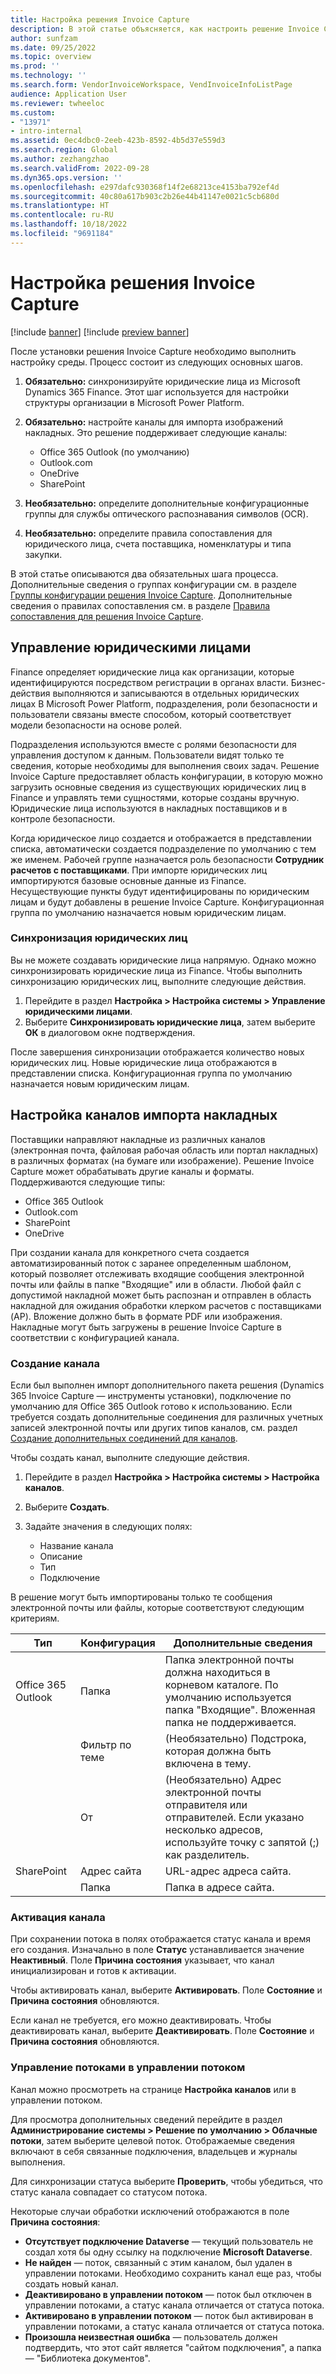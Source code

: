 ```yaml
---
title: Настройка решения Invoice Capture
description: В этой статье объясняется, как настроить решение Invoice Capture.
author: sunfzam
ms.date: 09/25/2022
ms.topic: overview
ms.prod: ''
ms.technology: ''
ms.search.form: VendorInvoiceWorkspace, VendInvoiceInfoListPage
audience: Application User
ms.reviewer: twheeloc
ms.custom:
- "13971"
- intro-internal
ms.assetid: 0ec4dbc0-2eeb-423b-8592-4b5d37e559d3
ms.search.region: Global
ms.author: zezhangzhao
ms.search.validFrom: 2022-09-28
ms.dyn365.ops.version: ''
ms.openlocfilehash: e297dafc930368f14f2e68213ce4153ba792ef4d
ms.sourcegitcommit: 40c80a617b903c2b26e44b41147e0021c5cb680d
ms.translationtype: HT
ms.contentlocale: ru-RU
ms.lasthandoff: 10/18/2022
ms.locfileid: "9691184"
---
```

# <a name="configure-the-invoice-capture-solution"></a>Настройка решения Invoice Capture

[!include [banner](../includes/banner.md)]
[!include [preview banner](../includes/preview-banner.md)]

После установки решения Invoice Capture необходимо выполнить настройку среды. Процесс состоит из следующих основных шагов.

1. **Обязательно:** синхронизируйте юридические лица из Microsoft Dynamics 365 Finance. Этот шаг используется для настройки структуры организации в Microsoft Power Platform.
2. **Обязательно:** настройте каналы для импорта изображений накладных. Это решение поддерживает следующие каналы:

    - Office 365 Outlook (по умолчанию)
    - Outlook.com
    - OneDrive
    - SharePoint

3. **Необязательно:** определите дополнительные конфигурационные группы для службы оптического распознавания символов (OCR).
4. **Необязательно:** определите правила сопоставления для юридического лица, счета поставщика, номенклатуры и типа закупки.

В этой статье описываются два обязательных шага процесса. Дополнительные сведения о группах конфигурации см. в разделе [Группы конфигурации решения Invoice Capture](invoice-capture-config-group.md). Дополнительные сведения о правилах сопоставления см. в разделе [Правила сопоставления для решения Invoice Capture](invoice-capture-mapping-rules.md).

## <a name="manage-legal-entities"></a>Управление юридическими лицами

Finance определяет юридические лица как организации, которые идентифицируются посредством регистрации в органах власти. Бизнес-действия выполняются и записываются в отдельных юридических лицах В Microsoft Power Platform, подразделения, роли безопасности и пользователи связаны вместе способом, который соответствует модели безопасности на основе ролей.

Подразделения используются вместе с ролями безопасности для управления доступом к данным. Пользователи видят только те сведения, которые необходимы для выполнения своих задач. Решение Invoice Capture предоставляет область конфигурации, в которую можно загрузить основные сведения из существующих юридических лиц в Finance и управлять теми сущностями, которые созданы вручную. Юридические лица используются в накладных поставщиков и в контроле безопасности.

Когда юридическое лицо создается и отображается в представлении списка, автоматически создается подразделение по умолчанию с тем же именем. Рабочей группе назначается роль безопасности **Сотрудник расчетов с поставщиками**. При импорте юридических лиц импортируются базовые основные данные из Finance. Несуществующие пункты будут идентифицированы по юридическим лицам и будут добавлены в решение Invoice Capture. Конфигурационная группа по умолчанию назначается новым юридическим лицам.

### <a name="sync-legal-entities"></a>Синхронизация юридических лиц

Вы не можете создавать юридические лица напрямую. Однако можно синхронизировать юридические лица из Finance. Чтобы выполнить синхронизацию юридических лиц, выполните следующие действия.

1. Перейдите в раздел **Настройка \> Настройка системы \> Управление юридическими лицами**.
2. Выберите **Синхронизировать юридические лица**, затем выберите **ОК** в диалоговом окне подтверждения.

После завершения синхронизации отображается количество новых юридических лиц. Новые юридические лица отображаются в представлении списка. Конфигурационная группа по умолчанию назначается новым юридическим лицам.

## <a name="configure-invoice-import-channels"></a>Настройка каналов импорта накладных

Поставщики направляют накладные из различных каналов (электронная почта, файловая рабочая область или портал накладных) в различных форматах (на бумаге или изображение). Решение Invoice Capture может обрабатывать другие каналы и форматы. Поддерживаются следующие типы:

- Office 365 Outlook
- Outlook.com
- SharePoint
- OneDrive

При создании канала для конкретного счета создается автоматизированный поток с заранее определенным шаблоном, который позволяет отслеживать входящие сообщения электронной почты или файлы в папке "Входящие" или в области. Любой файл с допустимой накладной может быть распознан и отправлен в область накладной для ожидания обработки клерком расчетов с поставщиками (AP). Вложение должно быть в формате PDF или изображения. Накладные могут быть загружены в решение Invoice Capture в соответствии с конфигурацией канала.

### <a name="create-a-channel"></a>Создание канала

Если был выполнен импорт дополнительного пакета решения (Dynamics 365 Invoice Capture — инструменты установки), подключение по умолчанию для Office 365 Outlook готово к использованию. Если требуется создать дополнительные соединения для различных учетных записей электронной почты или других типов каналов, см. раздел [Создание дополнительных соединений для каналов](invoice-capture-advanced-settings.md#create-additional-connections-for-channels).

Чтобы создать канал, выполните следующие действия.

1. Перейдите в раздел **Настройка \> Настройка системы \> Настройка каналов**.
2. Выберите **Создать**.
3. Задайте значения в следующих полях:

    - Название канала
    - Описание
    - Тип
    - Подключение

В решение могут быть импортированы только те сообщения электронной почты или файлы, которые соответствуют следующим критериям.

| Тип               | Конфигурация  | Дополнительные сведения |
|--------------------|----------------|------------------|
| Office 365 Outlook | Папка         | Папка электронной почты должна находиться в корневом каталоге. По умолчанию используется папка "Входящие". Вложенная папка не поддерживается. |
|                    | Фильтр по теме | (Необязательно) Подстрока, которая должна быть включена в тему. |
|                    | От           | (Необязательно) Адрес электронной почты отправителя или отправителей. Если указано несколько адресов, используйте точку с запятой (;) как разделитель. |
| SharePoint         | Адрес сайта   | URL-адрес адреса сайта. |
|                    | Папка         | Папка в адресе сайта. |

### <a name="activate-the-channel"></a>Активация канала

При сохранении потока в полях отображается статус канала и время его создания. Изначально в поле **Статус** устанавливается значение **Неактивный**. Поле **Причина состояния** указывает, что канал инициализирован и готов к активации.

Чтобы активировать канал, выберите **Активировать**. Поле **Состояние** и **Причина состояния** обновляются.

Если канал не требуется, его можно деактивировать. Чтобы деактивировать канал, выберите **Деактивировать**. Поле **Состояние** и **Причина состояния** обновляются.

### <a name="manage-flows-in-flow-management"></a>Управление потоками в управлении потоком

Канал можно просмотреть на странице **Настройка каналов** или в управлении потоком.

Для просмотра дополнительных сведений перейдите в раздел **Администрирование системы \> Решение по умолчанию \> Облачные потоки**, затем выберите целевой поток. Отображаемые сведения включают в себя связанные подключения, владельцев и журналы выполнения.

Для синхронизации статуса выберите **Проверить**, чтобы убедиться, что статус канала совпадает со статусом потока.

Некоторые случаи обработки исключений отображаются в поле **Причина состояния**:

- **Отсутствует подключение Dataverse** — текущий пользователь не создал хотя бы одну ссылку на подключение **Microsoft Dataverse**.
- **Не найден** — поток, связанный с этим каналом, был удален в управлении потоками. Необходимо сохранить канал еще раз, чтобы создать новый канал.
- **Деактивировано в управлении потоком** — поток был отключен в управлении потоками, а статус канала отличается от статуса потока.
- **Активировано в управлении потоком** — поток был активирован в управлении потоками, а статус канала отличается от статуса потока.
- **Произошла неизвестная ошибка** — пользователь должен подтвердить, что этот сайт является "сайтом подключения", а папка — "Библиотека документов".
